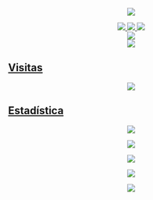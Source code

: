 <p align="center">
<a href="//Thegodofdarkness.my.id"><img align="center" src="https://cardivo.vercel.app/api?name=The%20God%20Of%20Darkness%20&description=No%20inporta%20cuantas%20veces%20tenga%20que%20morir%20siempre%20me%20enamórate%20de%20ti&image=https://avatars.githubusercontent.com/Thegodofdarkness&usqp=CAU&backgroundColor=%23ecf0f1&github=Thegodofdarkness&pattern=ticTacToe&colorPattern=%23eaeaea&site=Sígueme%20en%20mis%20redes%20sociales"/></a>
</p>

<p align="center">
  <a href="https://instagram.com/thegodofdarkness_505"><img src="https://img.shields.io/badge/Instagram-E4405F?style=for-the-badge&logo=instagram&logoColor=white"/> 
  <a href="https://wa.me/+51955088505"><img src="https://img.shields.io/badge/WhatsApp-25D366?style=for-the-badge&logo=whatsapp&logoColor=white" />
  <a href="https://www.paypal.me/thetgodofc662"><img src="https://img.shields.io/badge/Paypal-%230088cc.svg?&style=for-the-badge&logo=paypal&logoColor=white" /> <br>
  <a href="https://youtube.com/@thegodofdarkness6741"><img src="https://img.shields.io/badge/YouTube-Darkness-ff0000?style=for-the-badge&logo=youtube&logoColor=ff0000&link=https://youtube.com/@thegodofdarkness6741"/><br>
  <a href="https://github.com/Thegodofdarkness"><img src="https://img.shields.io/badge/-Google-white?style=flat-square&logo=google" /> 
</p>

## Visitas
<p align="center">
<p align="center"><img src="https://count.getloli.com/get/@Thegodofdarkness-github-readme?theme=rule34" /></p>
</p>

## Estadística

<p align="center"><a href="https://github.com/Thegodofdarkness"><img src="https://github-readme-stats.vercel.app/api?username=Thegodofdarkness&show_icons=true&theme=chartreuse-dark"></a></p>
<p align="center"><a href="https://github.com/Thegodofdarkness"><img src="https://streak-stats.demolab.com/?user=nasedev&theme=chartreuse-dark"></a></p>
<p align="center"><a href="https://github.com/Thegodofdarkness"><img src="https://github-readme-stats.vercel.app/api/top-langs/?username=Thegodofdarkness&theme=chartreuse-dark&layout=compact"></a>
</p> 

<p align="center"><a href="https://github.com/Thegodofdarkness"><img src="https://github-profile-trophy.vercel.app/?username=Thegodofdarkness"></a></p>
<p align="center"><a href="https://github.com/Thegodofdarkness"><img src="https://metrics.lecoq.io/Thegodofdarkness?template=classic&repositories.forks=true&languages=1&languages.colors=github&languages.threshold=0%25&config.timezone=Asia%2FJakarta"></a></p>

